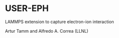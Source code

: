 # USER-EPH
LAMMPS extension to capture electron-ion interaction

Artur Tamm and Alfredo A. Correa (LLNL)
